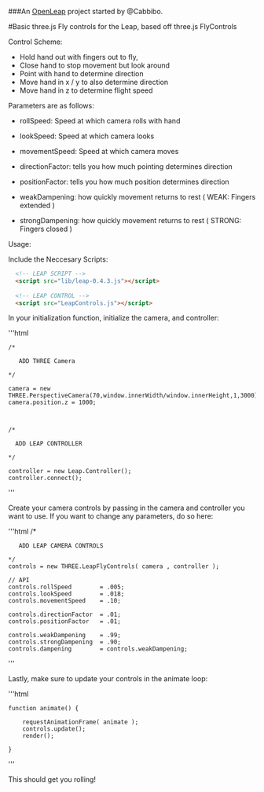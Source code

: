 ###An <a href="openleap.org">OpenLeap</a> project started by @Cabbibo.

#Basic three.js Fly controls for the Leap, based off three.js FlyControls


  Control Scheme:
  
  - Hold hand out with fingers out to fly, 
  - Close hand to stop movement but look around
  - Point with hand to determine direction
  - Move hand in x / y to also determine direction 
  - Move hand in z to determine flight speed

  Parameters are as follows:

  - rollSpeed: Speed at which camera rolls with hand
  - lookSpeed: Speed at which camera looks
  - movementSpeed: Speed at which camera moves

  - directionFactor: tells you how much pointing determines direction
  - positionFactor: tells you how much position determines direction
  
  - weakDampening: how quickly movement returns to rest ( WEAK: Fingers extended )
  - strongDampening: how quickly movement returns to rest ( STRONG: Fingers closed )


  Usage:

  Include the Neccesary Scripts:

  ```html
    <!-- LEAP SCRIPT -->
    <script src="lib/leap-0.4.3.js"></script>
    
    <!-- LEAP CONTROL -->
    <script src="LeapControls.js"></script>
  ```

  In your initialization function, initialize the camera, and controller:

  '''html

    /*
       
       ADD THREE Camera

    */

    camera = new THREE.PerspectiveCamera(70,window.innerWidth/window.innerHeight,1,3000)
    camera.position.z = 1000;
    
    
    
    /*
    
      ADD LEAP CONTROLLER

    */

    controller = new Leap.Controller();
    controller.connect();

  '''

  Create your camera controls by passing in the camera and controller you want to use. If you want to change any parameters, do so here:
  

  '''html
    /*

       ADD LEAP CAMERA CONTROLS

    */
    controls = new THREE.LeapFlyControls( camera , controller );

    // API
    controls.rollSpeed        = .005;
    controls.lookSpeed        = .018;
    controls.movementSpeed    = .10;

    controls.directionFactor  = .01;
    controls.positionFactor   = .01;

    controls.weakDampening    = .99;
    controls.strongDampening  = .90;
    controls.dampening        = controls.weakDampening;
  
  '''

  Lastly, make sure to update your controls in the animate loop:

  '''html

    function animate() {
                  
        requestAnimationFrame( animate );
        controls.update();
        render();
        
    }

  '''

  This should get you rolling!
